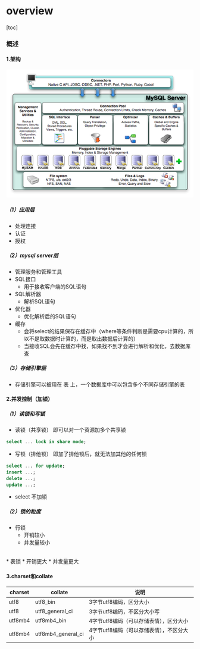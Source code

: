 # overview

[toc]

### 概述

#### 1.架构
![](./imgs/overview_01.png)

##### （1）应用层
* 处理连接
* 认证
* 授权

##### （2）mysql server层
* 管理服务和管理工具
* SQL接口
  * 用于接收客户端的SQL语句
* SQL解析器
  * 解析SQL语句
* 优化器
  * 优化解析后的SQL语句
* 缓存
  * 会将select的结果保存在缓存中（where等条件判断是需要cpu计算的，所以不是取数据时计算的，而是取出数据后计算的）
  * 当接收SQL会先在缓存中找，如果找不到才会进行解析和优化，去数据库查

##### （3）存储引擎层
* 存储引擎可以被用在 表 上，一个数据库中可以包含多个不同存储引擎的表

#### 2.并发控制（加锁）

##### （1）读锁和写锁

* 读锁（共享锁）
即可以对一个资源加多个共享锁
```sql
select ... lock in share mode;
```
* 写锁（排他锁）
即加了排他锁后，就无法加其他的任何锁
```sql
select ... for update;
insert ...;
delete ...;
update ...;
```
* select 不加锁

##### （2）锁的粒度
* 行锁
  * 开销较小
  * 并发量较小
</br>
* 表锁
  * 开销更大
  * 并发量更大

#### 3.charset和collate
|charset|collate|说明|
|-|-|-|
|utf8|utf8_bin|3字节utf8编码，区分大小|
|utf8|utf8_general_ci|3字节utf8编码，不区分大小写|
|utf8mb4|utf8mb4_bin|4字节utf8编码（可以存储表情），区分大小|
|utf8mb4|utf8mb4_general_ci|4字节utf8编码（可以存储表情），不区分大小|
